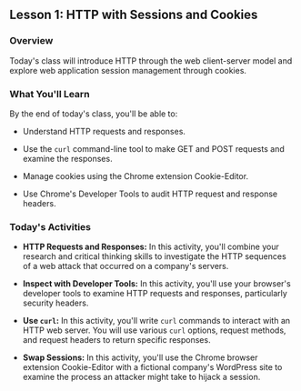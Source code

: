 ## Lesson 1: HTTP with Sessions and Cookies 
 
### Overview

Today's class will introduce HTTP through the web client-server model and explore web application session management through cookies.
 
### What You'll Learn
 
By the end of today's class, you'll be able to:
 
- Understand HTTP requests and responses. 

- Use the `curl` command-line tool to make GET and POST requests and examine the responses.

- Manage cookies using the Chrome extension Cookie-Editor.

- Use Chrome's Developer Tools to audit HTTP request and response headers.

### Today's Activities

* **HTTP Requests and Responses:** In this activity, you'll combine your research and critical thinking skills to investigate the HTTP sequences of a web attack that occurred on a company's servers.

* **Inspect with Developer Tools:** In this activity, you'll use your browser's developer tools to examine HTTP requests and responses, particularly security headers.

* **Use `curl`:** In this activity, you'll write `curl` commands to interact with an HTTP web server. You will use various `curl` options, request methods, and request headers to return specific responses.

* **Swap Sessions:** In this activity, you'll use the Chrome browser extension Cookie-Editor with a fictional company's WordPress site to examine the process an attacker might take to hijack a session.

